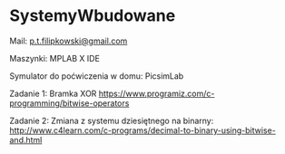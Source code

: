 # SystemyWbudowane
Mail:
p.t.filipkowski@gmail.com

Maszynki:
MPLAB X IDE

Symulator do poćwiczenia w domu:
PicsimLab

Zadanie 1:
Bramka XOR
https://www.programiz.com/c-programming/bitwise-operators

Zadanie 2:
Zmiana z systemu dziesiętnego na binarny:
http://www.c4learn.com/c-programs/decimal-to-binary-using-bitwise-and.html
